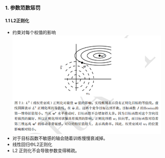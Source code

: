 
### 1. 参数范数惩罚

#### 1.1 L2正则化

* 约束对每个权值的影响
![](readme/13.110-L2正则图示.png)
* 对于目标函数不敏感的轴会随着训练慢慢衰减掉。
* 线性回归中L2正则化
* L2 正则化不会导致参数变得稀疏。
